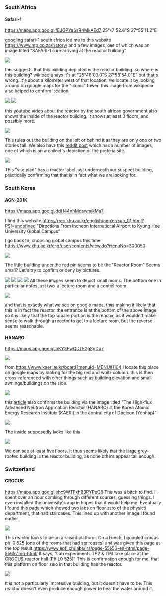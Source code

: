 ### South Africa 

#### Safari-1
https://maps.app.goo.gl/fEJGPYaSsR4MkAEd7
25°47'52.8"S 27°55'11.2"E

googling safari-1 south africa led me to this website https://www.ntp.co.za/history/ and a few images, one of which was an image titled "SAFARI-1 core arriving at the reactor building"

![](images/Pelindaba-SAFARI-1-reactor-core-arrives-truck-outside-SAFARI-1.jpg)

this suggests that this building depicted is the reactor building.
so where is this building?
wikipedia says it's at "25°48'03.0"S 27°56'54.0"E" but that's wrong.
it's about a kilometer west of that location. we locate it by looking around on google maps for the "iconic" tower. this image from wikipedia also helped to confirm location.

![](images/1280px-Pelindaba-geboue.jpg)
![](images/20241015203855.png)

this [youtube video](https://youtu.be/iGeXeC3DeOk) about the reactor by the south african government also shows the inside of the reactor building. it shows at least 3 floors, and possibly more.

![](images/view-from-admin-building-to-SAFARI-60s-or-70s-17276-1.jpg)

This rules out the building on the left or behind it as they are only one or two stories tall. 
We also have this [reddit post](https://www.reddit.com/r/brutalism/comments/s64l3q/safari1_nuclear_reactor_building_1965_pelindaba/) which has a number of images, one of which is an architect's depiction of the pretoria site.

![](images/site-plan-for-pelindaba-May-1969-artefacts-1.jpg)

This "site plan" has a reactor label just underneath our suspect building, practically confirming that that is in fact what we are looking for.

### South Korea

#### AGN-201K
https://maps.app.goo.gl/ddH44nhMdswmjkMa7

I find this website https://rrec.khu.ac.kr/english/center/sub_01.html?PSI=undefined
"Directions From Incheon International Airport to Kyung Hee University Global Campus"

I go back to, choosing global campus this time https://www.khu.ac.kr/eng/user/contents/view.do?menuNo=300050

![](images/20241015205706.png)

The little building under the red pin seems to be the "Reactor Room"
Seems small? Let's try to confirm or deny by pictures.

![](images/need_img.jpg)
![](images/agn201k.jpg)
![](images/history_img.jpg)
![](images/img_admin.jpg)
All these images seem to depict small rooms. The bottom one in particular notes just two: a lecture room and a control room.

![](images/20241015211847.png)

and that is exactly what we see on google maps, thus making it likely that this is in fact the reactor. the entrance is at the bottom of the above image, so it is likely that the top square portion is the reactor, as it wouldn't make sense to walk through a reactor to get to a lecture room, but the reverse seems reasonable.

#### HANARO
https://maps.app.goo.gl/bKY3FwQDTF2g8gDu7

![](images/20241015213805.png)

from https://www.kaeri.re.kr/board?menuId=MENU01104
I locate this place on google maps by looking for the big red and white column. this is then cross-referenced with other things such as building elevation and small awnings/buildings on the side.

![](images/20241015213706.png)

this [article](https://en.yna.co.kr/view/AEN20181114009700320) also confirms the building via the image titled "The High-flux Advanced Neutron Application Reactor (HANARO) at the Korea Atomic Energy Research Institute (KAERI) in the central city of Daejeon (Yonhap)"

![](images/AEN20181114009700320_01_i_P4.jpg)

The inside supposedly looks like this

![](images/sub02_0501_img02_1.jpg)

We can see at least five floors.
It thus seems likely that the large grey-roofed building is the reactor building, as none others appear tall enough.

### Switzerland

#### CROCUS
https://maps.app.goo.gl/ehc9WTFxhB3PYPeQ6
This was a bitch to find.
I spent over an hour combing through different sources, guessing things. I even installed the university's app in hopes that it would help me.
Eventually I found [this page](https://www.epfl.ch/labs/lrs/facilities/) which showed two labs on floor zero of the physics department, that had staircases.
This lined up with another image I found earlier

![](images/IMG_3011_DxO-1536x864.jpg)

This reactor looks to be on a raised platform.
On a hunch, I googled crocus ph l0 525 (one of the rooms that had staircases) and was given this page as the top result https://www.epfl.ch/labs/lrs/page-55656-en-html/page-55657-en-html/
It says, "Lab experiments TP2 & TP3 take place at the CROCUS reactor hall (PH L0 525)"
This is confirmation enough for me, that this platform on floor zero in that building has the reactor.

![](images/20241015224140.png)

It is not a particularly impressive building, but it doesn't have to be. This reactor doesn't even produce enough power to heat the water around it.